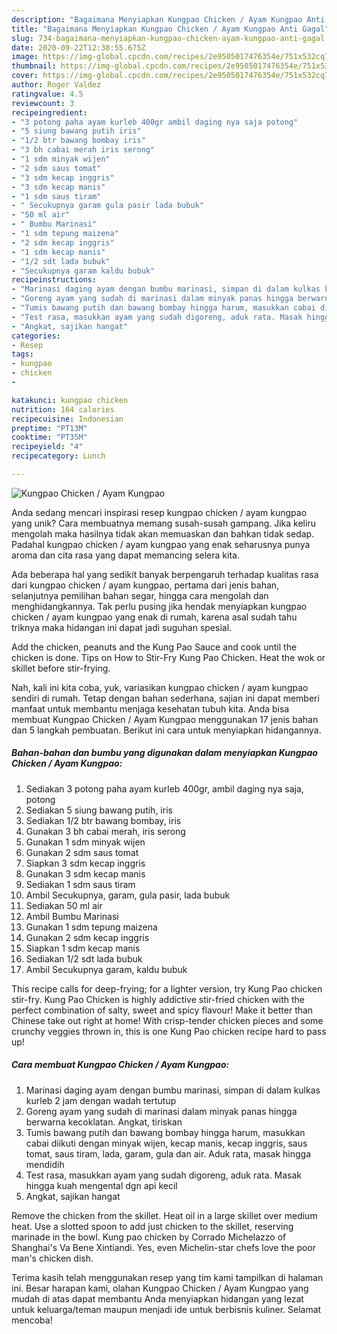 ```yaml
---
description: "Bagaimana Menyiapkan Kungpao Chicken / Ayam Kungpao Anti Gagal"
title: "Bagaimana Menyiapkan Kungpao Chicken / Ayam Kungpao Anti Gagal"
slug: 734-bagaimana-menyiapkan-kungpao-chicken-ayam-kungpao-anti-gagal
date: 2020-09-22T12:38:55.675Z
image: https://img-global.cpcdn.com/recipes/2e9505017476354e/751x532cq70/kungpao-chicken-ayam-kungpao-foto-resep-utama.jpg
thumbnail: https://img-global.cpcdn.com/recipes/2e9505017476354e/751x532cq70/kungpao-chicken-ayam-kungpao-foto-resep-utama.jpg
cover: https://img-global.cpcdn.com/recipes/2e9505017476354e/751x532cq70/kungpao-chicken-ayam-kungpao-foto-resep-utama.jpg
author: Roger Valdez
ratingvalue: 4.5
reviewcount: 3
recipeingredient:
- "3 potong paha ayam kurleb 400gr ambil daging nya saja potong"
- "5 siung bawang putih iris"
- "1/2 btr bawang bombay iris"
- "3 bh cabai merah iris serong"
- "1 sdm minyak wijen"
- "2 sdm saus tomat"
- "3 sdm kecap inggris"
- "3 sdm kecap manis"
- "1 sdm saus tiram"
- " Secukupnya garam gula pasir lada bubuk"
- "50 ml air"
- " Bumbu Marinasi"
- "1 sdm tepung maizena"
- "2 sdm kecap inggris"
- "1 sdm kecap manis"
- "1/2 sdt lada bubuk"
- "Secukupnya garam kaldu bubuk"
recipeinstructions:
- "Marinasi daging ayam dengan bumbu marinasi, simpan di dalam kulkas kurleb 2 jam dengan wadah tertutup"
- "Goreng ayam yang sudah di marinasi dalam minyak panas hingga berwarna kecoklatan. Angkat, tiriskan"
- "Tumis bawang putih dan bawang bombay hingga harum, masukkan cabai diikuti dengan minyak wijen, kecap manis, kecap inggris, saus tomat, saus tiram, lada, garam, gula dan air. Aduk rata, masak hingga mendidih"
- "Test rasa, masukkan ayam yang sudah digoreng, aduk rata. Masak hingga kuah mengental dgn api kecil"
- "Angkat, sajikan hangat"
categories:
- Resep
tags:
- kungpao
- chicken
- 

katakunci: kungpao chicken  
nutrition: 164 calories
recipecuisine: Indonesian
preptime: "PT13M"
cooktime: "PT35M"
recipeyield: "4"
recipecategory: Lunch

---
```



![Kungpao Chicken / Ayam Kungpao](https://img-global.cpcdn.com/recipes/2e9505017476354e/751x532cq70/kungpao-chicken-ayam-kungpao-foto-resep-utama.jpg)

Anda sedang mencari inspirasi resep kungpao chicken / ayam kungpao yang unik? Cara membuatnya memang susah-susah gampang. Jika keliru mengolah maka hasilnya tidak akan memuaskan dan bahkan tidak sedap. Padahal kungpao chicken / ayam kungpao yang enak seharusnya punya aroma dan cita rasa yang dapat memancing selera kita.

Ada beberapa hal yang sedikit banyak berpengaruh terhadap kualitas rasa dari kungpao chicken / ayam kungpao, pertama dari jenis bahan, selanjutnya pemilihan bahan segar, hingga cara mengolah dan menghidangkannya. Tak perlu pusing jika hendak menyiapkan kungpao chicken / ayam kungpao yang enak di rumah, karena asal sudah tahu triknya maka hidangan ini dapat jadi suguhan spesial.

Add the chicken, peanuts and the Kung Pao Sauce and cook until the chicken is done. Tips on How to Stir-Fry Kung Pao Chicken. Heat the wok or skillet before stir-frying.


Nah, kali ini kita coba, yuk, variasikan kungpao chicken / ayam kungpao sendiri di rumah. Tetap dengan bahan sederhana, sajian ini dapat memberi manfaat untuk membantu menjaga kesehatan tubuh kita. Anda bisa membuat Kungpao Chicken / Ayam Kungpao menggunakan 17 jenis bahan dan 5 langkah pembuatan. Berikut ini cara untuk menyiapkan hidangannya.

<!--inarticleads1-->

##### Bahan-bahan dan bumbu yang digunakan dalam menyiapkan Kungpao Chicken / Ayam Kungpao:

1. Sediakan 3 potong paha ayam kurleb 400gr, ambil daging nya saja, potong
1. Sediakan 5 siung bawang putih, iris
1. Sediakan 1/2 btr bawang bombay, iris
1. Gunakan 3 bh cabai merah, iris serong
1. Gunakan 1 sdm minyak wijen
1. Gunakan 2 sdm saus tomat
1. Siapkan 3 sdm kecap inggris
1. Gunakan 3 sdm kecap manis
1. Sediakan 1 sdm saus tiram
1. Ambil  Secukupnya, garam, gula pasir, lada bubuk
1. Sediakan 50 ml air
1. Ambil  Bumbu Marinasi
1. Gunakan 1 sdm tepung maizena
1. Gunakan 2 sdm kecap inggris
1. Siapkan 1 sdm kecap manis
1. Sediakan 1/2 sdt lada bubuk
1. Ambil Secukupnya garam, kaldu bubuk


This recipe calls for deep-frying; for a lighter version, try Kung Pao chicken stir-fry. Kung Pao Chicken is highly addictive stir-fried chicken with the perfect combination of salty, sweet and spicy flavour! Make it better than Chinese take out right at home! With crisp-tender chicken pieces and some crunchy veggies thrown in, this is one Kung Pao chicken recipe hard to pass up! 

<!--inarticleads2-->

##### Cara membuat Kungpao Chicken / Ayam Kungpao:

1. Marinasi daging ayam dengan bumbu marinasi, simpan di dalam kulkas kurleb 2 jam dengan wadah tertutup
1. Goreng ayam yang sudah di marinasi dalam minyak panas hingga berwarna kecoklatan. Angkat, tiriskan
1. Tumis bawang putih dan bawang bombay hingga harum, masukkan cabai diikuti dengan minyak wijen, kecap manis, kecap inggris, saus tomat, saus tiram, lada, garam, gula dan air. Aduk rata, masak hingga mendidih
1. Test rasa, masukkan ayam yang sudah digoreng, aduk rata. Masak hingga kuah mengental dgn api kecil
1. Angkat, sajikan hangat


Remove the chicken from the skillet. Heat oil in a large skillet over medium heat. Use a slotted spoon to add just chicken to the skillet, reserving marinade in the bowl. Kung pao chicken by Corrado Michelazzo of Shanghai&#39;s Va Bene Xintiandi. Yes, even Michelin-star chefs love the poor man&#39;s chicken dish. 

Terima kasih telah menggunakan resep yang tim kami tampilkan di halaman ini. Besar harapan kami, olahan Kungpao Chicken / Ayam Kungpao yang mudah di atas dapat membantu Anda menyiapkan hidangan yang lezat untuk keluarga/teman maupun menjadi ide untuk berbisnis kuliner. Selamat mencoba!
